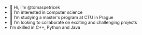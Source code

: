 - 👋 Hi, I’m @tomaspetricek
- 👀 I’m interested in computer science
- 🌱 I’m studying a master's program at CTU in Prague
- 💞️ I’m looking to collaborate on exciting and challenging projects
- I'm skilled in C++, Python and Java
